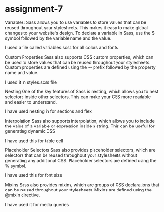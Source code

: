 # assignment-7

Variables:
Sass allows you to use variables to store values that can be reused throughout your stylesheets. This makes it easy to make global changes to your website's design. To declare a variable in Sass, use the $ symbol followed by the variable name and the value.

I used a file called variables.scss for all colors and fonts


Custom Properties
Sass also supports CSS custom properties, which can be used to store values that can be reused throughout your stylesheets. Custom properties are defined using the -- prefix followed by the property name and value.

I used it in styles.scss file

Nesting
One of the key features of Sass is nesting, which allows you to nest selectors inside other selectors. This can make your CSS more readable and easier to understand.

I have used nesting in for sections and flex

Interpolation
Sass also supports interpolation, which allows you to include the value of a variable or expression inside a string. This can be useful for generating dynamic CSS

I have used this for table cell

Placeholder Selectors
Sass also provides placeholder selectors, which are selectors that can be reused throughout your stylesheets without generating any additional CSS. Placeholder selectors are defined using the % symbol.

I have used this for font size

Mixins
Sass also provides mixins, which are groups of CSS declarations that can be reused throughout your stylesheets. Mixins are defined using the @mixin directive.

I have used it for media queries


